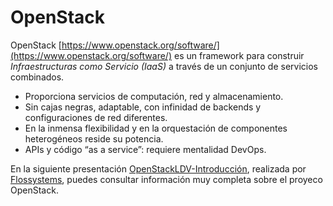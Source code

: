 # OpenStack

OpenStack [https://www.openstack.org/software/](https://www.openstack.org/software/) es un framework para construir *Infraestructuras como Servicio (IaaS)* a través de un conjunto de servicios combinados.

- Proporciona servicios de computación, red y almacenamiento.
- Sin cajas negras, adaptable, con infinidad de backends y configuraciones de red diferentes.
- En la inmensa flexibilidad y en la orquestación de componentes heterogéneos reside su potencia.
- APIs y código “as a service”: requiere mentalidad DevOps.

En la siguiente presentación [OpenStackLDV-Introducción](OpenStackLDV-Introducción.pdf), realizada por [Flossystems](https://flossystems.com/), puedes consultar información muy completa sobre el proyeco OpenStack.